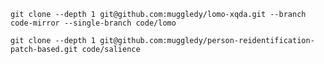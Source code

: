 

`git clone --depth 1 git@github.com:muggledy/lomo-xqda.git --branch code-mirror --single-branch code/lomo`



`git clone --depth 1 git@github.com:muggledy/person-reidentification-patch-based.git code/salience`


